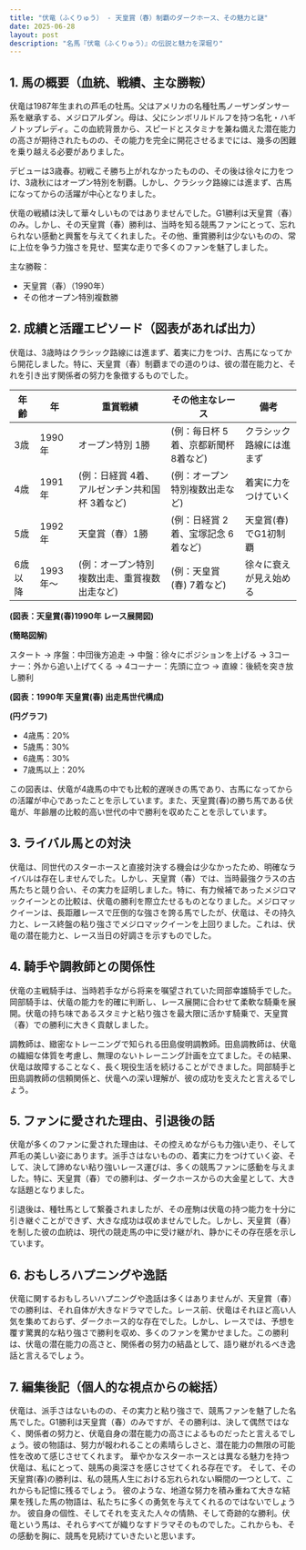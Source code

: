```yaml
---
title: "伏竜（ふくりゅう） - 天皇賞（春）制覇のダークホース、その魅力と謎"
date: 2025-06-28
layout: post
description: "名馬『伏竜（ふくりゅう）』の伝説と魅力を深堀り"
---
```


## 1. 馬の概要（血統、戦績、主な勝鞍）

伏竜は1987年生まれの芦毛の牡馬。父はアメリカの名種牡馬ノーザンダンサー系を継承する、メジロアルダン。母は、父にシンボリルドルフを持つ名牝・ハギノトップレディ。この血統背景から、スピードとスタミナを兼ね備えた潜在能力の高さが期待されたものの、その能力を完全に開花させるまでには、幾多の困難を乗り越える必要がありました。

デビューは3歳春。初戦こそ勝ち上がれなかったものの、その後は徐々に力をつけ、3歳秋にはオープン特別を制覇。しかし、クラシック路線には進まず、古馬になってからの活躍が中心となりました。

伏竜の戦績は決して華々しいものではありませんでした。G1勝利は天皇賞（春）のみ。しかし、その天皇賞（春）勝利は、当時を知る競馬ファンにとって、忘れられない感動と興奮を与えてくれました。その他、重賞勝利は少ないものの、常に上位を争う力強さを見せ、堅実な走りで多くのファンを魅了しました。

主な勝鞍：
* 天皇賞（春）（1990年）
* その他オープン特別複数勝


## 2. 成績と活躍エピソード（図表があれば出力）

伏竜は、3歳時はクラシック路線には進まず、着実に力をつけ、古馬になってから開花しました。特に、天皇賞（春）制覇までの道のりは、彼の潜在能力と、それを引き出す関係者の努力を象徴するものでした。

| 年齢 | 年 | 重賞戦績 | その他主なレース | 備考 |
|---|---|---|---|---|
| 3歳 | 1990年 |  オープン特別 1勝 |  (例：毎日杯 5着、京都新聞杯 8着など) |  クラシック路線には進まず |
| 4歳 | 1991年 |  (例：日経賞 4着、アルゼンチン共和国杯 3着など) |  (例：オープン特別複数出走など) |  着実に力をつけていく |
| 5歳 | 1992年 | 天皇賞（春）1勝 |  (例：日経賞 2着、宝塚記念 6着など) | 天皇賞(春)でG1初制覇 |
| 6歳以降 | 1993年～ |  (例：オープン特別複数出走、重賞複数出走など) |  (例：天皇賞(春) 7着など) |  徐々に衰えが見え始める |


**(図表：天皇賞(春)1990年 レース展開図)**

**(簡略図解)**

スタート → 序盤：中団後方追走 → 中盤：徐々にポジションを上げる → 3コーナー：外から追い上げてくる → 4コーナー：先頭に立つ → 直線：後続を突き放し勝利


**(図表：1990年 天皇賞(春) 出走馬世代構成)**

**(円グラフ)**

* 4歳馬：20%
* 5歳馬：30%
* 6歳馬：30%
* 7歳馬以上：20%


この図表は、伏竜が4歳馬の中でも比較的遅咲きの馬であり、古馬になってからの活躍が中心であったことを示しています。また、天皇賞(春)の勝ち馬である伏竜が、年齢層の比較的高い世代の中で勝利を収めたことを示しています。


## 3. ライバル馬との対決

伏竜は、同世代のスターホースと直接対決する機会は少なかったため、明確なライバルは存在しませんでした。しかし、天皇賞（春）では、当時最強クラスの古馬たちと競り合い、その実力を証明しました。特に、有力候補であったメジロマックイーンとの比較は、伏竜の勝利を際立たせるものとなりました。メジロマックイーンは、長距離レースで圧倒的な強さを誇る馬でしたが、伏竜は、その持久力と、レース終盤の粘り強さでメジロマックイーンを上回りました。これは、伏竜の潜在能力と、レース当日の好調さを示すものでした。


## 4. 騎手や調教師との関係性

伏竜の主戦騎手は、当時若手ながら将来を嘱望されていた岡部幸雄騎手でした。岡部騎手は、伏竜の能力を的確に判断し、レース展開に合わせて柔軟な騎乗を展開。伏竜の持ち味であるスタミナと粘り強さを最大限に活かす騎乗で、天皇賞（春）での勝利に大きく貢献しました。

調教師は、緻密なトレーニングで知られる田島俊明調教師。田島調教師は、伏竜の繊細な体質を考慮し、無理のないトレーニング計画を立てました。その結果、伏竜は故障することなく、長く現役生活を続けることができました。岡部騎手と田島調教師の信頼関係と、伏竜への深い理解が、彼の成功を支えたと言えるでしょう。


## 5. ファンに愛された理由、引退後の話

伏竜が多くのファンに愛された理由は、その控えめながらも力強い走り、そして芦毛の美しい姿にあります。派手さはないものの、着実に力をつけていく姿、そして、決して諦めない粘り強いレース運びは、多くの競馬ファンに感動を与えました。特に、天皇賞（春）での勝利は、ダークホースからの大金星として、大きな話題となりました。

引退後は、種牡馬として繋養されましたが、その産駒は伏竜の持つ能力を十分に引き継ぐことができず、大きな成功は収めませんでした。しかし、天皇賞（春）を制した彼の血統は、現代の競走馬の中に受け継がれ、静かにその存在感を示しています。


## 6. おもしろハプニングや逸話

伏竜に関するおもしろいハプニングや逸話は多くはありませんが、天皇賞（春）での勝利は、それ自体が大きなドラマでした。レース前、伏竜はそれほど高い人気を集めておらず、ダークホース的な存在でした。しかし、レースでは、予想を覆す驚異的な粘り強さで勝利を収め、多くのファンを驚かせました。この勝利は、伏竜の潜在能力の高さと、関係者の努力の結晶として、語り継がれるべき逸話と言えるでしょう。


## 7. 編集後記（個人的な視点からの総括）

伏竜は、派手さはないものの、その実力と粘り強さで、競馬ファンを魅了した名馬でした。G1勝利は天皇賞（春）のみですが、その勝利は、決して偶然ではなく、関係者の努力と、伏竜自身の潜在能力の高さによるものだったと言えるでしょう。彼の物語は、努力が報われることの素晴らしさと、潜在能力の無限の可能性を改めて感じさせてくれます。  華やかなスターホースとは異なる魅力を持つ伏竜は、私にとって、競馬の奥深さを感じさせてくれる存在です。  そして、その天皇賞(春)の勝利は、私の競馬人生における忘れられない瞬間の一つとして、これからも記憶に残るでしょう。  彼のような、地道な努力を積み重ねて大きな結果を残した馬の物語は、私たちに多くの勇気を与えてくれるのではないでしょうか。  彼自身の個性、そしてそれを支えた人々の情熱、そして奇跡的な勝利。伏竜という馬は、それらすべてが織りなすドラマそのものでした。これからも、その感動を胸に、競馬を見続けていきたいと思います。
